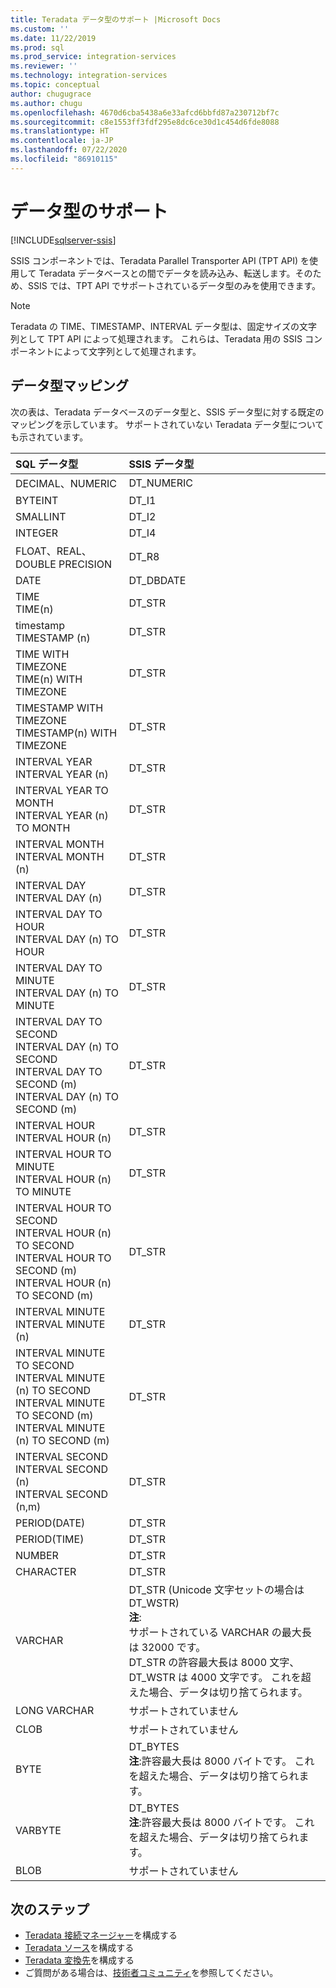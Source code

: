 ```yaml
---
title: Teradata データ型のサポート |Microsoft Docs
ms.custom: ''
ms.date: 11/22/2019
ms.prod: sql
ms.prod_service: integration-services
ms.reviewer: ''
ms.technology: integration-services
ms.topic: conceptual
author: chugugrace
ms.author: chugu
ms.openlocfilehash: 4670d6cba5438a6e33afcd6bbfd87a230712bf7c
ms.sourcegitcommit: c8e1553ff3fdf295e8dc6ce30d1c454d6fde8088
ms.translationtype: HT
ms.contentlocale: ja-JP
ms.lasthandoff: 07/22/2020
ms.locfileid: "86910115"
---
```

# <a name="data-type-support"></a>データ型のサポート

[!INCLUDE[sqlserver-ssis](../../includes/applies-to-version/sqlserver-ssis.md)]

SSIS コンポーネントでは、Teradata Parallel Transporter API (TPT API) を使用して Teradata データベースとの間でデータを読み込み、転送します。そのため、SSIS では、TPT API でサポートされているデータ型のみを使用できます。

> [!NOTE]
>
> Teradata の TIME、TIMESTAMP、INTERVAL データ型は、固定サイズの文字列として TPT API によって処理されます。 これらは、Teradata 用の SSIS コンポーネントによって文字列として処理されます。

## <a name="data-type-mapping"></a>データ型マッピング

次の表は、Teradata データベースのデータ型と、SSIS データ型に対する既定のマッピングを示しています。 サポートされていない Teradata データ型についても示されています。

|SQL データ型|SSIS データ型|
|:-|:-|
|DECIMAL、NUMERIC|DT_NUMERIC|
|BYTEINT|DT_I1|
|SMALLINT|DT_I2|
|INTEGER|DT_I4|
|FLOAT、REAL、DOUBLE PRECISION|DT_R8|
|DATE|DT_DBDATE|
|TIME<br>TIME(n)|DT_STR|
|timestamp<br>TIMESTAMP (n)|DT_STR|
|TIME WITH TIMEZONE<br>TIME(n) WITH TIMEZONE|DT_STR|
|TIMESTAMP WITH TIMEZONE<br>TIMESTAMP(n) WITH TIMEZONE|DT_STR|
|INTERVAL YEAR<br>INTERVAL YEAR (n)|DT_STR|
|INTERVAL YEAR TO MONTH<br>INTERVAL YEAR (n) TO MONTH|DT_STR|
|INTERVAL MONTH<br>INTERVAL MONTH (n)|DT_STR|
|INTERVAL DAY<br>INTERVAL DAY (n)|DT_STR|
|INTERVAL DAY TO HOUR<br>INTERVAL DAY (n) TO HOUR|DT_STR|
|INTERVAL DAY TO MINUTE<br>INTERVAL DAY (n) TO MINUTE|DT_STR|
|INTERVAL DAY TO SECOND<br>INTERVAL DAY (n) TO SECOND<br>INTERVAL DAY TO SECOND (m)<br>INTERVAL DAY (n) TO SECOND (m)|DT_STR|
|INTERVAL HOUR<br>INTERVAL HOUR (n)|DT_STR|
|INTERVAL HOUR TO MINUTE<br>INTERVAL HOUR (n) TO MINUTE|DT_STR
|INTERVAL HOUR TO SECOND<br>INTERVAL HOUR (n) TO SECOND<br>INTERVAL HOUR TO SECOND (m)<br>INTERVAL HOUR (n) TO SECOND (m)|DT_STR|
|INTERVAL MINUTE<br>INTERVAL MINUTE (n)|DT_STR|
|INTERVAL MINUTE TO SECOND<br>INTERVAL MINUTE (n) TO SECOND<br>INTERVAL MINUTE TO SECOND (m)<br>INTERVAL MINUTE (n) TO SECOND (m)|DT_STR|
|INTERVAL SECOND<br>INTERVAL SECOND (n)<br>INTERVAL SECOND (n,m)|DT_STR|
|PERIOD(DATE)|DT_STR|
|PERIOD(TIME)|DT_STR|
|NUMBER|DT_STR|
|CHARACTER|DT_STR|
|VARCHAR|DT_STR (Unicode 文字セットの場合は DT_WSTR)<br>**注**:<br> サポートされている VARCHAR の最大長は 32000 です。 <br> DT_STR の許容最大長は 8000 文字、DT_WSTR は 4000 文字です。 これを超えた場合、データは切り捨てられます。|
|LONG VARCHAR|サポートされていません|
|CLOB|サポートされていません|
|BYTE|DT_BYTES<br>**注**:許容最大長は 8000 バイトです。 これを超えた場合、データは切り捨てられます。|
|VARBYTE|DT_BYTES<br>**注**:許容最大長は 8000 バイトです。 これを超えた場合、データは切り捨てられます。|
|BLOB|サポートされていません|

## <a name="next-steps"></a>次のステップ

- [Teradata 接続マネージャー](teradata-connection-manager.md)を構成する
- [Teradata ソース](teradata-source.md)を構成する
- [Teradata 変換先](teradata-destination.md)を構成する
- ご質問がある場合は、[技術者コミュニティ](https://aka.ms/AA6iwdw)を参照してください。
